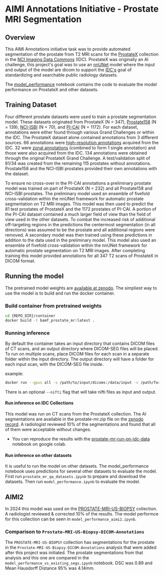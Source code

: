 # AIMI Annotations Initiative - Prostate MRI Segmentation

## Overview

This AIMI Annotations initiative task was to provide automated segmentation of the prostate from T2 MRI scans for the [ProstateX](https://wiki.cancerimagingarchive.net/pages/viewpage.action?pageId=23691656) collection in the [NCI Imaging Data Commons](https://portal.imaging.datacommons.cancer.gov/) (IDC). ProstateX was originally an AI challenge, this project's goal was to use an [nnUNet](https://github.com/MIC-DKFZ/nnUNet/tree/nnunetv1) model where the input and output of the model are dicom to support the [IDC's](https://portal.imaging.datacommons.cancer.gov/) goal of standardizing and searchable public radiology datasets.

The [model_performance](model_performance.ipynb) notebook contains the code to evaluate the model performance on ProstateX and other datasets.

## Training Dataset

Four different prostate datasets were used to train a prostate segmentation model. These datasets originated from ProstateX (N = 347), [Prostate158](https://github.com/kbressem/prostate158) (N = 139), [NCI-ISBI](https://wiki.cancerimagingarchive.net/pages/viewpage.action?pageId=21267207) (N = 70), and [PI-CAI](https://pi-cai.grand-challenge.org/PI-CAI/) (N = 1172). For each dataset, annotations were either found through various Grand Challenges or within the IDC. The ProstateX dataset alone contained annotations from 3 different sources. 66 annotations were [high-resolution annotations](https://wiki.cancerimagingarchive.net/pages/viewpage.action?pageId=61080779) acquired from the IDC. 32 were [zonal annotations](https://wiki.cancerimagingarchive.net/pages/viewpage.action?pageId=70230177) (combined to form 1 single annotation) and those were also acquired from the IDC. 134 annotations were obtained through the original ProstateX Grand Challenge. A test/validation split of 81/34 was created from the remaining 115 prostates without annotations. Prostate158 and the NCI-ISBI prostates provided their own annotations with the dataset.

To ensure no cross-over in the PI-CAI annotations a preliminary prostate model was trained on part of ProstateX (N = 232) and all Prostate158 and NCI-ISBI prostates. The preliminary model used an ensemble of fivefold cross-validation within the nnUNet framework for automatic prostate segmentation on T2 MRI images. This model was then used to predict the 81 test prostates of ProstateX and the 1172 prostates of PI-CAI. A portion of the PI-CAI dataset contained a much larger field of view than the field of view used in the other datasets. To combat the increased risk of additional off-targeting regions in the predictions the centermost segmentation (in all directions) was assumed to be the prostate and all additional regions were removed. A secondary model was then trained using these predictions in addition to the data used in the preliminary model. This model also used an ensemble of fivefold cross-validation within the nnUNet framework for automatic prostate segmentation on T2 MRI images. After completing training this model provided annotations for all 347 T2 scans of ProstateX in DICOM format.

## Running the model

The pretrained model weights are [available at zenodo](https://doi.org/10.5281/zenodo.8290092). The simpliest way to use the model is to build and run the docker container.

### Build container from pretrained weights

```bash
cd {REPO_DIR}/container
docker build -t bamf_prostate_mr:latest .
```

### Running inference

By default the container takes an input directory that contains DICOM files of CT scans, and an output directory where DICOM-SEG files will be placed. To run on multiple scans, place DICOM files for each scan in a separate folder within the input directory. The output directory will have a folder for each input scan, with the DICOM-SEG file inside.

example:

```bash
docker run --gpus all -v /path/to/input/dicoms:/data/input -v /path/for/output/dicoms:/data/output bamf_prostate_mr:latest
```

There is an optional `--nifti` flag that will take nifti files as input and output.

#### Run inference on IDC Collections

This model was run on CT scans from the ProstateX collection. The AI segmentations are available in the prostate-mr.zip file on the [zenodo record](https://doi.org/10.5281/zenodo.8345959). A radiologist reviewed 10% of the segmentations and found that all of them were acceptable without changes.

- You can reproduce the results with the [prostate-mr-run-on-idc-data](prostate-mr-run-on-idc-data.ipynb) notebook on google colab.

#### Run inference on other datasets

It is useful to run the model on other datasets. The model_performance notebook uses predictions for several other datasets to evaluate the model. First run `prostate_mr_qa_datasets.ipynb` to prepare and download the datasets. Then run `model_performance.ipynb` to evaluate the model.

## AIMI2

In 2024 this model was used on the [PROSTATE-MRI-US-BIOPSY](https://www.cancerimagingarchive.net/collection/prostate-mri-us-biopsy/) collection. A radiologist reviewed & corrected 10% of the results. The model performce for this collection can be seen in `model_performance_aimi2.ipynb`.

### Comparison to `Prostate-MRI-US-Biopsy-DICOM-Annotations`

The `PROSTATE-MRI-US-BIOPSY` collection has segmentations for the prostate in the `Prostate-MRI-US-Biopsy-DICOM-Annotations` analysis that were added after this project was initiated. The prostate segmentations from that analysis and this one are compared in the `model_performance_vs_existing_segs.ipynb` notebook. DSC was 0.89 and Mean Hausdorff Distance 95% was 4.14mm.
